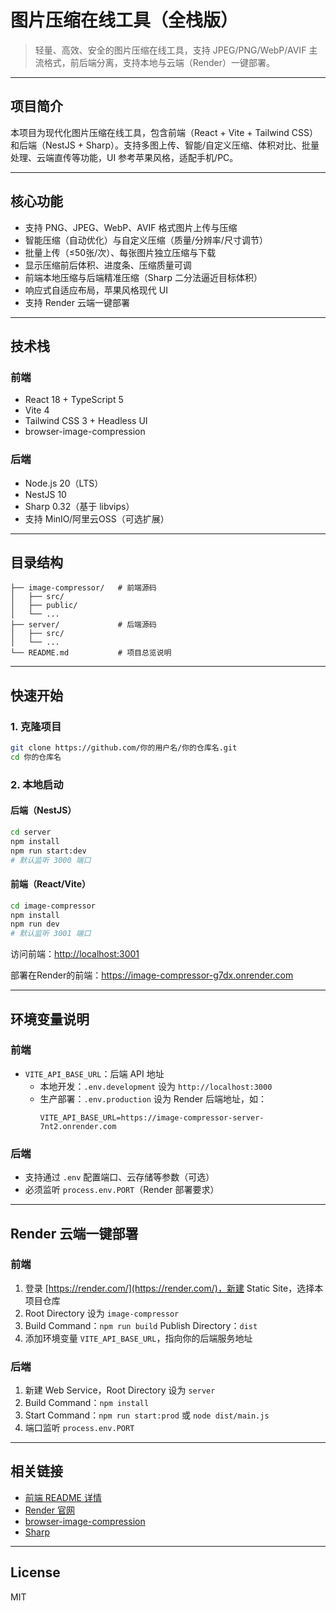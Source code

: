 # 图片压缩在线工具（全栈版）

> 轻量、高效、安全的图片压缩在线工具，支持 JPEG/PNG/WebP/AVIF 主流格式，前后端分离，支持本地与云端（Render）一键部署。

---

## 项目简介

本项目为现代化图片压缩在线工具，包含前端（React + Vite + Tailwind CSS）和后端（NestJS + Sharp）。支持多图上传、智能/自定义压缩、体积对比、批量处理、云端直传等功能，UI 参考苹果风格，适配手机/PC。

---

## 核心功能

- 支持 PNG、JPEG、WebP、AVIF 格式图片上传与压缩
- 智能压缩（自动优化）与自定义压缩（质量/分辨率/尺寸调节）
- 批量上传（≤50张/次）、每张图片独立压缩与下载
- 显示压缩前后体积、进度条、压缩质量可调
- 前端本地压缩与后端精准压缩（Sharp 二分法逼近目标体积）
- 响应式自适应布局，苹果风格现代 UI
- 支持 Render 云端一键部署

---

## 技术栈

### 前端
- React 18 + TypeScript 5
- Vite 4
- Tailwind CSS 3 + Headless UI
- browser-image-compression

### 后端
- Node.js 20（LTS）
- NestJS 10
- Sharp 0.32（基于 libvips）
- 支持 MinIO/阿里云OSS（可选扩展）

---

## 目录结构

```
├── image-compressor/   # 前端源码
│   ├── src/
│   ├── public/
│   └── ...
├── server/             # 后端源码
│   ├── src/
│   └── ...
└── README.md           # 项目总览说明
```

---

## 快速开始

### 1. 克隆项目

```bash
git clone https://github.com/你的用户名/你的仓库名.git
cd 你的仓库名
```

### 2. 本地启动

#### 后端（NestJS）
```bash
cd server
npm install
npm run start:dev
# 默认监听 3000 端口
```

#### 前端（React/Vite）
```bash
cd image-compressor
npm install
npm run dev
# 默认监听 3001 端口
```

访问前端：[http://localhost:3001](http://localhost:3001)

部署在Render的前端：https://image-compressor-g7dx.onrender.com

---

## 环境变量说明

### 前端
- `VITE_API_BASE_URL`：后端 API 地址
  - 本地开发：`.env.development` 设为 `http://localhost:3000`
  - 生产部署：`.env.production` 设为 Render 后端地址，如：
    ```env
    VITE_API_BASE_URL=https://image-compressor-server-7nt2.onrender.com
    ```

### 后端
- 支持通过 `.env` 配置端口、云存储等参数（可选）
- 必须监听 `process.env.PORT`（Render 部署要求）

---

## Render 云端一键部署

### 前端
1. 登录 [https://render.com/](https://render.com/)，新建 Static Site，选择本项目仓库
2. Root Directory 设为 `image-compressor`
3. Build Command：`npm run build`  Publish Directory：`dist`
4. 添加环境变量 `VITE_API_BASE_URL`，指向你的后端服务地址

### 后端
1. 新建 Web Service，Root Directory 设为 `server`
2. Build Command：`npm install`
3. Start Command：`npm run start:prod` 或 `node dist/main.js`
4. 端口监听 `process.env.PORT`

---

## 相关链接

- [前端 README 详情](./image-compressor/README.md)
- [Render 官网](https://render.com/)
- [browser-image-compression](https://github.com/Donaldcwl/browser-image-compression)
- [Sharp](https://sharp.pixelplumbing.com/)

---

## License

MIT 
